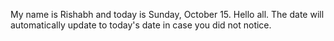 My name is Rishabh and today is Sunday, October 15. Hello all. The date will automatically update to today's date in case you did not notice.
